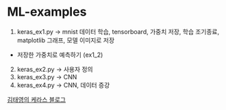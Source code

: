 # ML-examples

1. keras_ex1.py
-> mnist 데이터 학습, tensorboard, 가중치 저장, 학습 조기종료, matplotlib 그래프, 모델 이미지로 저장  
+ 저장한 가중치로 예측하기 (ex1_2)
2. keras_ex2.py
-> 사용자 정의
3. keras_ex3.py
-> CNN
4. keras_ex4.py
-> CNN, 데이터 증강

[김태영의 케라스 블로그](https://tykimos.github.io/index.html)
